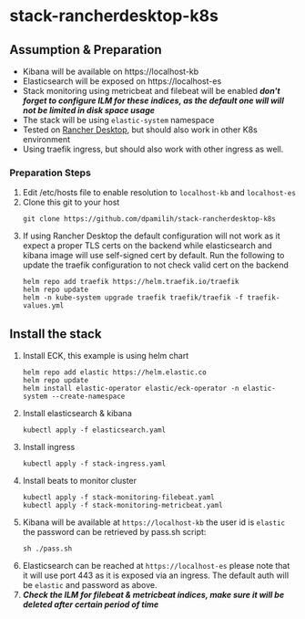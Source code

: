 # stack-rancherdesktop-k8s

## Assumption & Preparation

- Kibana will be available on https://localhost-kb
- Elasticsearch will be exposed on https://localhost-es
- Stack monitoring using metricbeat and filebeat will be enabled ***don't forget to configure ILM for these indices, as the default one will will not be limited in disk space usage***
- The stack will be using ```elastic-system``` namespace
- Tested on [Rancher Desktop](https://rancherdesktop.io/), but should also work in other K8s environment
- Using traefik ingress, but should also work with other ingress as well. 

### Preparation Steps
1. Edit /etc/hosts file to enable resolution to ```localhost-kb``` and ```localhost-es```
2. Clone this git to your host 
    ```
    git clone https://github.com/dpamilih/stack-rancherdesktop-k8s
    ```
3. If using Rancher Desktop the default configuration will not work as it expect a proper TLS certs on the backend while elasticsearch and kibana image will use self-signed cert by default. Run the following to update the traefik configuration to not check valid cert on the backend 
     ```
     helm repo add traefik https://helm.traefik.io/traefik
     helm repo update
     helm -n kube-system upgrade traefik traefik/traefik -f traefik-values.yml
     ```

## Install the stack

1. Install ECK, this example is using helm chart
    ```
    helm repo add elastic https://helm.elastic.co
    helm repo update
    helm install elastic-operator elastic/eck-operator -n elastic-system --create-namespace
    ```
2. Install elasticsearch & kibana
    ```
    kubectl apply -f elasticsearch.yaml
    ```
3. Install ingress
    ```
    kubectl apply -f stack-ingress.yaml
    ```
4. Install beats to monitor cluster
    ```
    kubectl apply -f stack-monitoring-filebeat.yaml
    kubectl apply -f stack-monitoring-metricbeat.yaml
    ```
5. Kibana will be available at ```https://localhost-kb``` the user id is ```elastic``` the password can be retrieved by pass.sh script:
    ```
    sh ./pass.sh
    ```
6. Elasticsearch can be reached at ```https://localhost-es``` please note that it will use port 443 as it is exposed via an ingress. The default auth will be ```elastic``` and password as above.
6. ***Check the ILM for filebeat & metricbeat indices, make sure it will be deleted after certain period of time***
